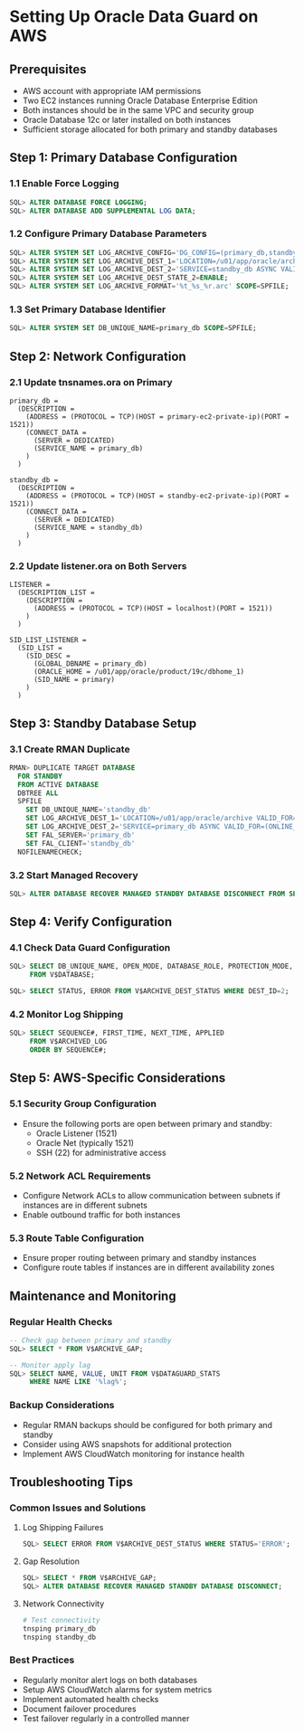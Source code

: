 # Setting Up Oracle Data Guard on AWS

## Prerequisites
- AWS account with appropriate IAM permissions
- Two EC2 instances running Oracle Database Enterprise Edition
- Both instances should be in the same VPC and security group
- Oracle Database 12c or later installed on both instances
- Sufficient storage allocated for both primary and standby databases

## Step 1: Primary Database Configuration

### 1.1 Enable Force Logging
```sql
SQL> ALTER DATABASE FORCE LOGGING;
SQL> ALTER DATABASE ADD SUPPLEMENTAL LOG DATA;
```

### 1.2 Configure Primary Database Parameters
```sql
SQL> ALTER SYSTEM SET LOG_ARCHIVE_CONFIG='DG_CONFIG=(primary_db,standby_db)' SCOPE=BOTH;
SQL> ALTER SYSTEM SET LOG_ARCHIVE_DEST_1='LOCATION=/u01/app/oracle/archive VALID_FOR=(ALL_LOGFILES,ALL_ROLES) DB_UNIQUE_NAME=primary_db';
SQL> ALTER SYSTEM SET LOG_ARCHIVE_DEST_2='SERVICE=standby_db ASYNC VALID_FOR=(ONLINE_LOGFILES,PRIMARY_ROLE) DB_UNIQUE_NAME=standby_db';
SQL> ALTER SYSTEM SET LOG_ARCHIVE_DEST_STATE_2=ENABLE;
SQL> ALTER SYSTEM SET LOG_ARCHIVE_FORMAT='%t_%s_%r.arc' SCOPE=SPFILE;
```

### 1.3 Set Primary Database Identifier
```sql
SQL> ALTER SYSTEM SET DB_UNIQUE_NAME=primary_db SCOPE=SPFILE;
```

## Step 2: Network Configuration

### 2.1 Update tnsnames.ora on Primary
```
primary_db =
  (DESCRIPTION =
    (ADDRESS = (PROTOCOL = TCP)(HOST = primary-ec2-private-ip)(PORT = 1521))
    (CONNECT_DATA =
      (SERVER = DEDICATED)
      (SERVICE_NAME = primary_db)
    )
  )

standby_db =
  (DESCRIPTION =
    (ADDRESS = (PROTOCOL = TCP)(HOST = standby-ec2-private-ip)(PORT = 1521))
    (CONNECT_DATA =
      (SERVER = DEDICATED)
      (SERVICE_NAME = standby_db)
    )
  )
```

### 2.2 Update listener.ora on Both Servers
```
LISTENER =
  (DESCRIPTION_LIST =
    (DESCRIPTION =
      (ADDRESS = (PROTOCOL = TCP)(HOST = localhost)(PORT = 1521))
    )
  )

SID_LIST_LISTENER =
  (SID_LIST =
    (SID_DESC =
      (GLOBAL_DBNAME = primary_db)
      (ORACLE_HOME = /u01/app/oracle/product/19c/dbhome_1)
      (SID_NAME = primary)
    )
  )
```

## Step 3: Standby Database Setup

### 3.1 Create RMAN Duplicate
```sql
RMAN> DUPLICATE TARGET DATABASE
  FOR STANDBY
  FROM ACTIVE DATABASE
  DBTREE ALL
  SPFILE
    SET DB_UNIQUE_NAME='standby_db'
    SET LOG_ARCHIVE_DEST_1='LOCATION=/u01/app/oracle/archive VALID_FOR=(ALL_LOGFILES,ALL_ROLES) DB_UNIQUE_NAME=standby_db'
    SET LOG_ARCHIVE_DEST_2='SERVICE=primary_db ASYNC VALID_FOR=(ONLINE_LOGFILES,PRIMARY_ROLE) DB_UNIQUE_NAME=primary_db'
    SET FAL_SERVER='primary_db'
    SET FAL_CLIENT='standby_db'
  NOFILENAMECHECK;
```

### 3.2 Start Managed Recovery
```sql
SQL> ALTER DATABASE RECOVER MANAGED STANDBY DATABASE DISCONNECT FROM SESSION;
```

## Step 4: Verify Configuration

### 4.1 Check Data Guard Configuration
```sql
SQL> SELECT DB_UNIQUE_NAME, OPEN_MODE, DATABASE_ROLE, PROTECTION_MODE, PROTECTION_LEVEL
     FROM V$DATABASE;

SQL> SELECT STATUS, ERROR FROM V$ARCHIVE_DEST_STATUS WHERE DEST_ID=2;
```

### 4.2 Monitor Log Shipping
```sql
SQL> SELECT SEQUENCE#, FIRST_TIME, NEXT_TIME, APPLIED
     FROM V$ARCHIVED_LOG
     ORDER BY SEQUENCE#;
```

## Step 5: AWS-Specific Considerations

### 5.1 Security Group Configuration
- Ensure the following ports are open between primary and standby:
  - Oracle Listener (1521)
  - Oracle Net (typically 1521)
  - SSH (22) for administrative access

### 5.2 Network ACL Requirements
- Configure Network ACLs to allow communication between subnets if instances are in different subnets
- Enable outbound traffic for both instances

### 5.3 Route Table Configuration
- Ensure proper routing between primary and standby instances
- Configure route tables if instances are in different availability zones

## Maintenance and Monitoring

### Regular Health Checks
```sql
-- Check gap between primary and standby
SQL> SELECT * FROM V$ARCHIVE_GAP;

-- Monitor apply lag
SQL> SELECT NAME, VALUE, UNIT FROM V$DATAGUARD_STATS
     WHERE NAME LIKE '%lag%';
```

### Backup Considerations
- Regular RMAN backups should be configured for both primary and standby
- Consider using AWS snapshots for additional protection
- Implement AWS CloudWatch monitoring for instance health

## Troubleshooting Tips

### Common Issues and Solutions
1. Log Shipping Failures
   ```sql
   SQL> SELECT ERROR FROM V$ARCHIVE_DEST_STATUS WHERE STATUS='ERROR';
   ```

2. Gap Resolution
   ```sql
   SQL> SELECT * FROM V$ARCHIVE_GAP;
   SQL> ALTER DATABASE RECOVER MANAGED STANDBY DATABASE DISCONNECT;
   ```

3. Network Connectivity
   ```bash
   # Test connectivity
   tnsping primary_db
   tnsping standby_db
   ```

### Best Practices
- Regularly monitor alert logs on both databases
- Setup AWS CloudWatch alarms for system metrics
- Implement automated health checks
- Document failover procedures
- Test failover regularly in a controlled manner